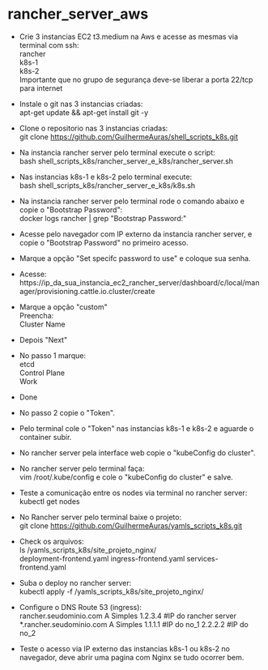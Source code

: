 # rancher_server_aws

* Crie 3 instancias EC2 t3.medium	na Aws e acesse as mesmas via terminal com ssh:
<br>rancher
<br>k8s-1
<br>k8s-2
<br>Importante que no grupo de segurança deve-se liberar a porta 22/tcp para internet

* Instale o git nas 3 instancias criadas:
<br>apt-get update && apt-get install git -y

* Clone o repositorio nas 3 instancias criadas:
<br>git clone https://github.com/GuilhermeAuras/shell_scripts_k8s.git

* Na instancia rancher server pelo terminal execute o script:
<br>bash shell_scripts_k8s/rancher_server_e_k8s/rancher_server.sh

* Nas instancias k8s-1 e k8s-2 pelo terminal execute:
<br>bash shell_scripts_k8s/rancher_server_e_k8s/k8s.sh

* Na instancia rancher server pelo terminal rode o comando abaixo e copie o "Bootstrap Password":
<br>docker logs rancher | grep "Bootstrap Password:"

* Acesse pelo navegador com IP externo da instancia rancher server, e copie o "Bootstrap Password" no primeiro acesso.

* Marque a opção "Set specifc password to use" e coloque sua senha.

* Acesse:
<br>https://ip_da_sua_instancia_ec2_rancher_server/dashboard/c/local/manager/provisioning.cattle.io.cluster/create

* Marque a opção "custom"
<br>Preencha:
<br>Cluster Name

* Depois "Next"

* No passo 1 marque:
<br>etcd
<br>Control Plane
<br>Work

* Done

* No passo 2 copie o "Token".

* Pelo terminal cole o "Token" nas instancias k8s-1 e k8s-2 e aguarde o container subir.

* No rancher server pela interface web copie o "kubeConfig do cluster".

* No rancher server pelo terminal faça:
<br>vim /root/.kube/config e cole o "kubeConfig do cluster" e salve.

* Teste a comunicação entre os nodes via terminal no rancher server:
<br>kubectl get nodes

* No Rancher server pelo terminal baixe o projeto:
<br> git clone https://github.com/GuilhermeAuras/yamls_scripts_k8s.git

* Check os arquivos:
<br>ls  /yamls_scripts_k8s/site_projeto_nginx/
<br>deployment-frontend.yaml  ingress-frontend.yaml  services-frontend.yaml

* Suba o deploy no rancher server:
<br>kubectl apply -f /yamls_scripts_k8s/site_projeto_nginx/

* Configure o DNS Route 53 (ingress):
<br>rancher.seudominio.com	A	Simples	1.2.3.4 #IP do rancher server
<br>*.rancher.seudominio.com	A	Simples 1.1.1.1  #IP do no_1 2.2.2.2 #IP do no_2

* Teste o acesso via IP externo das instancias k8s-1 ou k8s-2 no navegador, deve abrir uma pagina com Nginx se tudo ocorrer bem.
